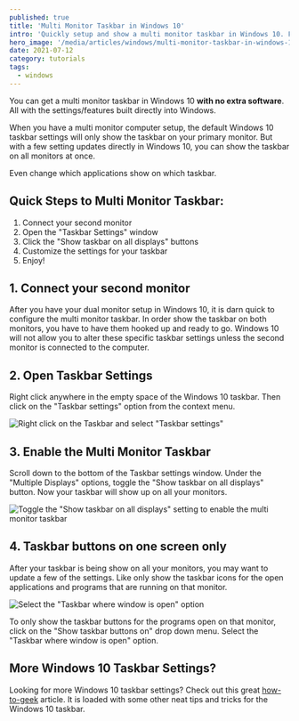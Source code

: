 ```yaml
---
published: true
title: 'Multi Monitor Taskbar in Windows 10'
intro: 'Quickly setup and show a multi monitor taskbar in Windows 10. Follow these steps to show your Windows 10 taskbar on all your monitors for your computer.'
hero_image: '/media/articles/windows/multi-monitor-taskbar-in-windows-10/multi-monitor-taskbar-monitor-connected.png'
date: 2021-07-12
category: tutorials
tags:
  - windows
---
```


You can get a multi monitor taskbar in Windows 10 **with no extra software**. All with the settings/features built directly into Windows.

When you have a multi monitor computer setup, the default Windows 10 taskbar settings will only show the taskbar on your primary monitor. But with a few setting updates directly in Windows 10, you can show the taskbar on all monitors at once.

Even change which applications show on which taskbar.

## Quick Steps to Multi Monitor Taskbar:

1. Connect your second monitor
2. Open the "Taskbar Settings" window
3. Click the "Show taskbar on all displays" buttons
4. Customize the settings for your taskbar
5. Enjoy!

## 1. Connect your second monitor

After you have your dual monitor setup in Windows 10, it is darn quick to configure the multi monitor taskbar. In order show the taskbar on both monitors, you have to have them hooked up and ready to go. Windows 10 will not allow you to alter these specific taskbar settings unless the second monitor is connected to the computer.

## 2. Open Taskbar Settings

Right click anywhere in the empty space of the Windows 10 taskbar. Then click on the "Taskbar settings" option from the context menu.

![Right click on the Taskbar and select "Taskbar settings"](/media/articles/windows/multi-monitor-taskbar-in-windows-10/multi-monitor-taskbar-taskbar-settings.png)

## 3. Enable the Multi Monitor Taskbar

Scroll down to the bottom of the Taskbar settings window. Under the "Multiple Displays" options, toggle the "Show taskbar on all displays" button. Now your taskbar will show up on all your monitors.

![Toggle the "Show taskbar on all displays" setting to enable the multi monitor taskbar](/media/articles/windows/multi-monitor-taskbar-in-windows-10/multi-monitor-taskbar-monitor-connected.png)

## 4. Taskbar buttons on one screen only

After your taskbar is being show on all your monitors, you may want to update a few of the settings. Like only show the taskbar icons for the open applications and programs that are running on that monitor.

![Select the "Taskbar where window is open" option](/media/articles/windows/multi-monitor-taskbar-in-windows-10/multi-monitor-taskbar-taskbar-where-window-open.png)

To only show the taskbar buttons for the programs open on that monitor, click on the "Show taskbar buttons on" drop down menu. Select the "Taskbar where window is open" option.

## More Windows 10 Taskbar Settings?

Looking for more Windows 10 taskbar settings? Check out this great [how-to-geek](https://www.howtogeek.com/225568/how-to-configure-and-customize-the-taskbar-in-windows-10/) article. It is loaded with some other neat tips and tricks for the Windows 10 taskbar.